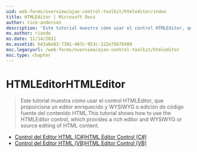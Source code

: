 ```yaml
---
uid: web-forms/overview/ajax-control-toolkit/htmleditor/index
title: HTMLEditor | Microsoft Docs
author: rick-anderson
description: 'Este tutorial muestra cómo usar el control HTMLEditor, que proporciona un editor enriquecido y WYSIWYG o edición de código fuente del contenido HTML.'
ms.author: riande
ms.date: 11/14/2011
ms.assetid: b43a6e83-7391-407c-953c-222e7567b509
msc.legacyurl: /web-forms/overview/ajax-control-toolkit/htmleditor
msc.type: chapter
---
```

<a name="htmleditor"></a><span data-ttu-id="f131b-103">HTMLEditor</span><span class="sxs-lookup"><span data-stu-id="f131b-103">HTMLEditor</span></span>
====================
> <span data-ttu-id="f131b-104">Este tutorial muestra cómo usar el control HTMLEditor, que proporciona un editor enriquecido y WYSIWYG o edición de código fuente del contenido HTML.</span><span class="sxs-lookup"><span data-stu-id="f131b-104">This tutorial shows how to use the HTMLEditor control, which provides a rich editor and WYSIWYG or source editing of HTML content.</span></span>


- [<span data-ttu-id="f131b-105">Control del Editor HTML (C#)</span><span class="sxs-lookup"><span data-stu-id="f131b-105">HTML Editor Control (C#)</span></span>](how-do-i-use-the-html-editor-control-cs.md)
- [<span data-ttu-id="f131b-106">Control del Editor HTML (VB)</span><span class="sxs-lookup"><span data-stu-id="f131b-106">HTML Editor Control (VB)</span></span>](how-do-i-use-the-html-editor-control-vb.md)
